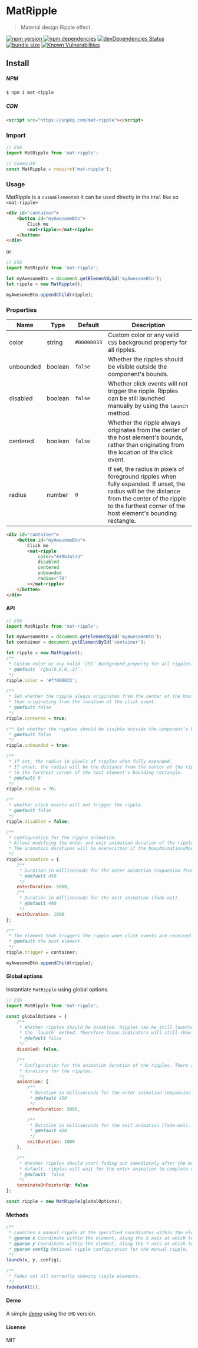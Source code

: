 # MatRipple

> Material design Ripple effect.

[![npm version](https://badgen.net/npm/v/mat-ripple)](https://www.npmjs.com/package/mat-ripple) [![npm dependencies](https://badgen.net/david/dep/moustafajazzar/mat-ripple)](https://david-dm.org/moustafajazzar/mat-ripple) [![devDependencies Status](https://david-dm.org/moustafajazzar/mat-ripple/dev-status.svg)](https://david-dm.org/moustafajazzar/mat-ripple?type=dev) [![bundle size](https://badgen.net/bundlephobia/minzip/mat-ripple)](https://bundlephobia.com/result?p=mat-ripple) [![Known Vulnerabilities](https://snyk.io/test/github/moustafajazzar/mat-ripple/badge.svg)](https://snyk.io/test/github/moustafajazzar/mat-ripple)

## Install

##### NPM

```bash
$ npm i mat-ripple
```

##### CDN

```html
<script src="https://unpkg.com/mat-ripple"></script>
```

### Import

```javascript
// ES6
import MatRipple from 'mat-ripple';

// CommonJS
const MatRipple = require('mat-ripple');
```

### Usage

MatRipple is a `cusomElement`so it can be used directly in the `html` like so `<mat-ripple>`

```html
<div id="container">
	<button id="myAwesomeBtn">
		Click me
		<mat-ripple></mat-ripple>
	</button>
</div>
```

or

```javascript
// ES6
import MatRipple from 'mat-ripple';

let myAwesomeBtn = document.getElementById('myAwesomeBtn');
let ripple = new MatRipple();

myAwesomeBtn.appendChild(ripple);
```

### Properties

| Name      | Type    | Default     | Description                                                                                                                                                                                                      |
| --------- | ------- | ----------- | ---------------------------------------------------------------------------------------------------------------------------------------------------------------------------------------------------------------- |
| color     | string  | `#00000033` | Custom color or any valid `CSS` background property for all ripples.                                                                                                                                             |
| unbounded | boolean | `false`     | Whether the ripples should be visible outside the component's bounds.                                                                                                                                            |
| disabled  | boolean | `false`     | Whether click events will not trigger the ripple. Ripples can be still launched manually by using the `launch` method.                                                                                           |
| centered  | boolean | `false`     | Whether the ripple always originates from the center of the host element's bounds, rather than originating from the location of the click event.                                                                 |
| radius    | number  | `0`         | If set, the radius in pixels of foreground ripples when fully expanded. If unset, the radius will be the distance from the center of the ripple to the furthest corner of the host element's bounding rectangle. |

```html
<div id="container">
	<button id="myAwesomeBtn">
		Click me
		<mat-ripple
			color="#49b3a533"
			disabled
			centered
			unbounded
			radius="70"
		></mat-ripple>
	</button>
</div>
```

#### API

```javascript
// ES6
import MatRipple from 'mat-ripple';

let myAwesomeBtn = document.getElementById('myAwesomeBtn');
let container = document.getElementById('container');

let ripple = new MatRipple();
/**
 * Custom color or any valid `CSS` background property for all ripples.
 * @default `rgba(0,0,0,.2)`.
 */
ripple.color = '#ff000033';

/**
 * Set whether the ripple always originates from the center of the host element's bounds, rather
 * than originating from the location of the click event.
 * @default false
 */
ripple.centered = true;

/** Set whether the ripples should be visible outside the component's bounds.
 * @default false
 */
ripple.unbounded = true;

/**
 * If set, the radius in pixels of ripples when fully expanded.
 * If unset, the radius will be the distance from the center of the ripple
 * to the furthest corner of the host element's bounding rectangle.
 * @default 0
 */
ripple.radius = 70;

/**
 * whether click events will not trigger the ripple.
 * @default false
 */
ripple.disabled = false;

/**
 * Configuration for the ripple animation.
 * Allows modifying the enter and exit animation duration of the ripples.
 * The animation durations will be overwritten if the NoopAnimationsModule is being used.
 */
ripple.animation = {
	/**
	 * Duration in milliseconds for the enter animation (expansion from point of contact).
	 * @default 450
	 */
	enterDuration: 5000,
	/**
	 * Duration in milliseconds for the exit animation (fade-out).
	 * @default 400
	 */
	exitDuration: 1000
};

/**
 * The element that triggers the ripple when click events are received.
 * @default the host element.
 */
ripple.trigger = container;

myAwesomeBtn.appendChild(ripple);
```

#### Global options

Instantiate `MatRipple` using global options.

```javascript
// ES6
import MatRipple from 'mat-ripple';

const globalOptions = {
	/**
	 * Whether ripples should be disabled. Ripples can be still launched manually by using
	 * the `launch` method. Therefore focus indicators will still show up.
	 * @default false
	 */
	disabled: false,

	/**
	 * Configuration for the animation duration of the ripples. There are two phases with different
	 * durations for the ripples.
	 */
	animation: {
		/**
		 * Duration in milliseconds for the enter animation (expansion from point of contact).
		 * @default 450
		 */
		enterDuration: 5000,

		/**
		 * Duration in milliseconds for the exit animation (fade-out).
		 * @default 400
		 */
		exitDuration: 1000
	},

	/**
	 * Whether ripples should start fading out immediately after the mouse or touch is released. By
	 * default, ripples will wait for the enter animation to complete and for mouse or touch release.
	 * @default  false
	 */
	terminateOnPointerUp: false
};

const ripple = new MatRipple(globalOptions);
```

#### Methods

```javascript
/**
 * Launches a manual ripple at the specified coordinates within the element.
 * @param x Coordinate within the element, along the X axis at which to fade-in the ripple.
 * @param y Coordinate within the element, along the Y axis at which to fade-in the ripple.
 * @param config Optional ripple configuration for the manual ripple.
 */
launch(x, y, config);

/**
 * Fades out all currently showing ripple elements.
 */
fadeOutAll();
```

#### Demo

A simple [demo](https://codepen.io/MoustafaJazzar/pen/WBYpLN) using the `UMD` version.

#### License

MIT
